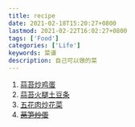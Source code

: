 ```yaml
---
title: recipe
date: 2021-02-18T15:20:27+0800
lastmod: 2021-02-22T16:02:27+0800
tags: ['Food']
categories: ['Life']
keywords: 菜谱
description: 自己可以做的菜
---
```


1. [蒜苔炒鸡蛋](https://www.xiachufang.com/recipe/106121401/)
2. [蒜苔火腿土豆条](https://www.xiachufang.com/recipe/104693430/)
3. [五花肉炒花菜](https://www.xiachufang.com/recipe/106118052/)
4. ~~[莴笋炒蛋](https://www.xiachufang.com/recipe/104656914/)~~
